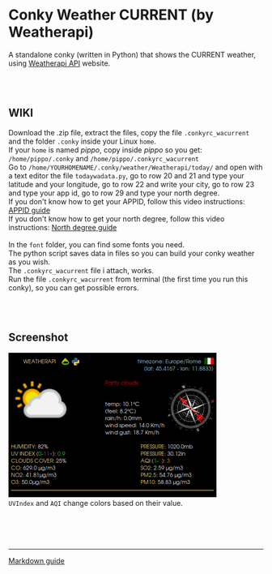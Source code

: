 # Conky Weather CURRENT (by Weatherapi)
 
A standalone conky (written in Python) that shows the CURRENT weather, using [Weatherapi API](https://www.weatherapi.com/) website.<br>

<br>
<br>

## **WIKI**<br>

Download the .zip file, extract the files, copy the file `.conkyrc_wacurrent` and the folder `.conky` inside your Linux `home`.<br>
If your `home` is named *pippo*, copy inside *pippo* so you get: `/home/pippo/.conky` and `/home/pippo/.conkyrc_wacurrent`<br>
Go to `/home/YOURHOMENAME/.conky/weather/Weatherapi/today/` and open with a text editor the file `todaywadata.py`, go to row 20 and 21 and type your latitude and your longitude, go to row 22 and write your city, go to row 23 and type your app id, go to row 29 and type your north degree.<br>
If you don't know how to get your APPID, follow this video instructions: [APPID guide](https://youtu.be/FgRy3O12DKo?si=rF_3Zoh0NZox_qXP&t=103)<br>
If you don't know how to get your north degree, follow this video instructions: [North degree guide](https://youtu.be/FxcR7c3YwEQ?si=e-9_AJ79xs_eF-0Z&t=220)<br>
<br>
In the `font` folder, you can find some fonts you need.<br>
The python script saves data in files so you can build your conky weather as you wish.<br>
The `.conkyrc_wacurrent` file i attach, works.<br>
Run the file `.conkyrc_wacurrent` from terminal (the first time you run this conky), so you can get possible errors. 




<br>
<br>

## Screenshot

![](https://github.com/TheHeadlessOfficial/weather_currentWA/blob/main/.conky/docs/screenshot.png)<br>
`UVIndex` and `AQI` change colors based on their value.
<br>
<br>
<br>
<br>
<br>

---
[Markdown guide](https://docs.github.com/en/get-started/writing-on-github/getting-started-with-writing-and-formatting-on-github/basic-writing-and-formatting-syntax)


